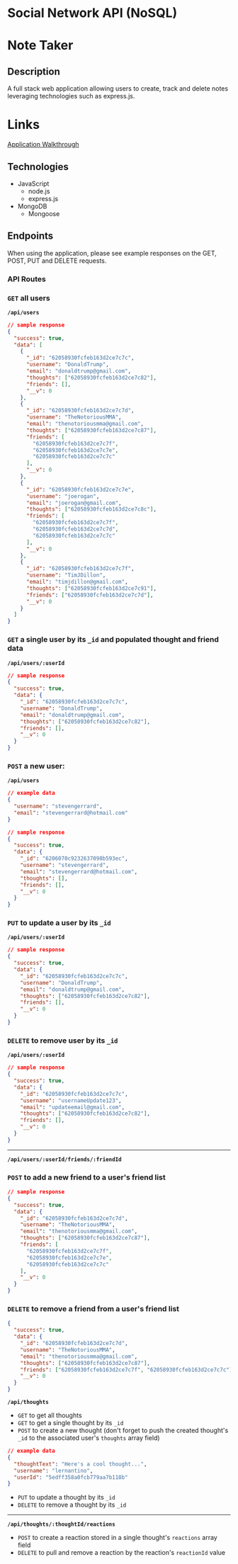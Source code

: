# Social Network API (NoSQL)

# Note Taker

## Description

A full stack web application allowing users to create, track and delete notes leveraging technologies such as express.js.

# Links

[Application Walkthrough](https://dashboard.heroku.com/apps/note-taker-application-express)

## Technologies

- JavaScript
  - node.js
  - express.js
- MongoDB
  - Mongoose

## Endpoints

When using the application, please see example responses on the GET, POST, PUT and DELETE requests.

### API Routes

### `GET` all users

**`/api/users`**

```json
// sample response
{
  "success": true,
  "data": [
    {
      "_id": "62058930fcfeb163d2ce7c7c",
      "username": "DonaldTrump",
      "email": "donaldtrump@gmail.com",
      "thoughts": ["62058930fcfeb163d2ce7c82"],
      "friends": [],
      "__v": 0
    },
    {
      "_id": "62058930fcfeb163d2ce7c7d",
      "username": "TheNotoriousMMA",
      "email": "thenotoriousmma@gmail.com",
      "thoughts": ["62058930fcfeb163d2ce7c87"],
      "friends": [
        "62058930fcfeb163d2ce7c7f",
        "62058930fcfeb163d2ce7c7e",
        "62058930fcfeb163d2ce7c7c"
      ],
      "__v": 0
    },
    {
      "_id": "62058930fcfeb163d2ce7c7e",
      "username": "joerogan",
      "email": "joerogan@gmail.com",
      "thoughts": ["62058930fcfeb163d2ce7c8c"],
      "friends": [
        "62058930fcfeb163d2ce7c7f",
        "62058930fcfeb163d2ce7c7d",
        "62058930fcfeb163d2ce7c7c"
      ],
      "__v": 0
    },
    {
      "_id": "62058930fcfeb163d2ce7c7f",
      "username": "TimJDillon",
      "email": "timjdillon@gmail.com",
      "thoughts": ["62058930fcfeb163d2ce7c91"],
      "friends": ["62058930fcfeb163d2ce7c7d"],
      "__v": 0
    }
  ]
}
```

### `GET` a single user by its `_id` and populated thought and friend data

**`/api/users/:userId`**

```json
// sample response
{
  "success": true,
  "data": {
    "_id": "62058930fcfeb163d2ce7c7c",
    "username": "DonaldTrump",
    "email": "donaldtrump@gmail.com",
    "thoughts": ["62058930fcfeb163d2ce7c82"],
    "friends": [],
    "__v": 0
  }
}
```

### `POST` a new user:

**`/api/users`**

```json
// example data
{
  "username": "stevengerrard",
  "email": "stevengerrard@hotmail.com"
}
```

```json
// sample response
{
  "success": true,
  "data": {
    "_id": "6206070c9232637098b593ec",
    "username": "stevengerrard",
    "email": "stevengerrard@hotmail.com",
    "thoughts": [],
    "friends": [],
    "__v": 0
  }
}
```

### `PUT` to update a user by its `_id`

**`/api/users/:userId`**

```json
// sample response
{
  "success": true,
  "data": {
    "_id": "62058930fcfeb163d2ce7c7c",
    "username": "DonaldTrump",
    "email": "donaldtrump@gmail.com",
    "thoughts": ["62058930fcfeb163d2ce7c82"],
    "friends": [],
    "__v": 0
  }
}
```

### `DELETE` to remove user by its `_id`

**`/api/users/:userId`**

```json
// sample response
{
  "success": true,
  "data": {
    "_id": "62058930fcfeb163d2ce7c7c",
    "username": "usernameUpdate123",
    "email": "updateemail@gmail.com",
    "thoughts": ["62058930fcfeb163d2ce7c82"],
    "friends": [],
    "__v": 0
  }
}
```

---

**`/api/users/:userId/friends/:friendId`**

### `POST` to add a new friend to a user's friend list

```json
// sample response
{
  "success": true,
  "data": {
    "_id": "62058930fcfeb163d2ce7c7d",
    "username": "TheNotoriousMMA",
    "email": "thenotoriousmma@gmail.com",
    "thoughts": ["62058930fcfeb163d2ce7c87"],
    "friends": [
      "62058930fcfeb163d2ce7c7f",
      "62058930fcfeb163d2ce7c7e",
      "62058930fcfeb163d2ce7c7c"
    ],
    "__v": 0
  }
}
```

### `DELETE` to remove a friend from a user's friend list

```json
{
  "success": true,
  "data": {
    "_id": "62058930fcfeb163d2ce7c7d",
    "username": "TheNotoriousMMA",
    "email": "thenotoriousmma@gmail.com",
    "thoughts": ["62058930fcfeb163d2ce7c87"],
    "friends": ["62058930fcfeb163d2ce7c7f", "62058930fcfeb163d2ce7c7c"],
    "__v": 0
  }
}
```

**`/api/thoughts`**

- `GET` to get all thoughts
- `GET` to get a single thought by its `_id`
- `POST` to create a new thought (don't forget to push the created thought's `_id` to the associated user's `thoughts` array field)

```json
// example data
{
  "thoughtText": "Here's a cool thought...",
  "username": "lernantino",
  "userId": "5edff358a0fcb779aa7b118b"
}
```

- `PUT` to update a thought by its `_id`
- `DELETE` to remove a thought by its `_id`

---

**`/api/thoughts/:thoughtId/reactions`**

- `POST` to create a reaction stored in a single thought's `reactions` array field
- `DELETE` to pull and remove a reaction by the reaction's `reactionId` value

```

```
